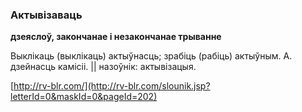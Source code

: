 ### Актывізаваць
**дзеяслоў, закончанае і незакончанае трыванне**

Выклікаць (выклікаць) актыўнасць; зрабіць (рабіць) актыўным. А. дзейнасць камісіі. || назоўнік: актывізацыя.

<a rel="author">[http://rv-blr.com/](http://rv-blr.com/slounik.jsp?letterId=0&maskId=0&pageId=202)</a>
